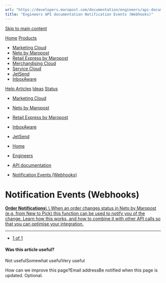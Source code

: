 ```yaml
---
url: "https://developers.maropost.com/documentation/engineers/api-documentation/notification-events-webhooks"
title: "Engineers API documentation Notification Events (Webhooks)"
---
```


[Skip to main content](https://developers.maropost.com/documentation/engineers/api-documentation/notification-events-webhooks#main-content)

[Home](https://developers.maropost.com/) [Products](https://developers.maropost.com/documentation/engineers/api-documentation/notification-events-webhooks)

- [Marketing Cloud](https://galaxy.maropost.com/categories/marketing-cloud)
- [Neto by Maropost](https://galaxy.maropost.com/categories/neto-by-maropost)
- [Retail Express by Maropost](https://galaxy.maropost.com/categories/retail-express)
- [Merchandising Cloud](https://galaxy.maropost.com/categories/merchandising-cloud)
- [Service Cloud](https://galaxy.maropost.com/categories/service-cloud)
- [JetSend](https://galaxy.maropost.com/categories/jetsend)
- [InboxAware](https://galaxy.maropost.com/categories/inboxaware)

[Help Articles](https://galaxy.maropost.com/kb/neto-by-maropost) [Ideas](https://galaxy.maropost.com/categories/neto-by-maropost-ideas) [Status](https://developers.maropost.com/documentation/engineers/api-documentation/notification-events-webhooks)
- [Marketing Cloud](https://status.maropost.com/)
- [Neto by Maropost](https://status.netohq.com/)
- [Retail Express by Maropost](https://status-retailcloud.maropost.com/)
- [InboxAware](https://status.inboxaware.com/)
- [JetSend](https://status.jetsend.com/)

- [Home](https://developers.maropost.com/)
- [Engineers](https://developers.maropost.com/documentation/engineers)
- [API documentation](https://developers.maropost.com/documentation/engineers/api-documentation)
- [Notification Events (Webhooks)](https://developers.maropost.com/documentation/engineers/api-documentation/notification-events-webhooks)

# Notification Events (Webhooks)

[**Order Notifications**\\
\\
When an order changes status in Neto by Maropost (e.g. from New to Pick) this function can be used to notify you of the change. Learn how this works, and how to combine it with other API calls so that you can optimise your integration.](https://developers.maropost.com/documentation/engineers/api-documentation/notification-events-webhooks/order-notifications/)

* * *

- [1 of 1](https://developers.maropost.com/documentation/engineers/api-documentation/notification-events-webhooks?pgnum=1)

#### Was this article useful?

Not usefulSomewhat usefulVery useful

How can we improve this page?Email addressBe notified when this page is updated. Optional.